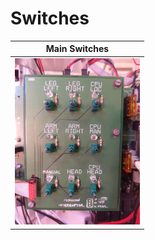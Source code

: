 # Switches

| **Main Switches** |
| --- |
| <a href="fig/main-switches.jpg"><img alt="main-switches" src="fig/main-switches.jpg" width="200" /></a> |

